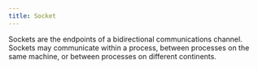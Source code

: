 ```yaml
---
title: Socket
---
```

Sockets are the endpoints of a bidirectional communications channel. Sockets may communicate within a process, between processes on the same machine, or between processes on different continents.




